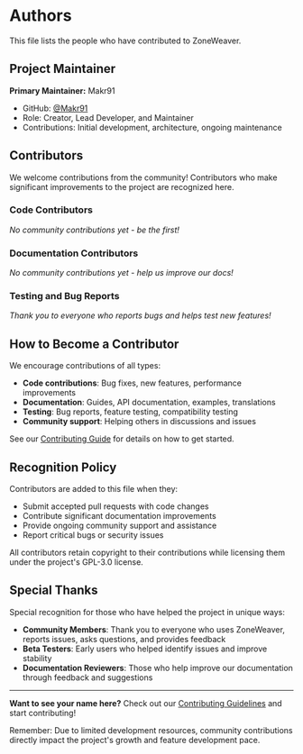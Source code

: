 # Authors

This file lists the people who have contributed to ZoneWeaver.

## Project Maintainer

**Primary Maintainer:** Makr91
- GitHub: [@Makr91](https://github.com/Makr91)
- Role: Creator, Lead Developer, and Maintainer
- Contributions: Initial development, architecture, ongoing maintenance

## Contributors

We welcome contributions from the community! Contributors who make significant improvements to the project are recognized here.

### Code Contributors

*No community contributions yet - be the first!*

### Documentation Contributors

*No community contributions yet - help us improve our docs!*

### Testing and Bug Reports

*Thank you to everyone who reports bugs and helps test new features!*

## How to Become a Contributor

We encourage contributions of all types:

- **Code contributions**: Bug fixes, new features, performance improvements
- **Documentation**: Guides, API documentation, examples, translations  
- **Testing**: Bug reports, feature testing, compatibility testing
- **Community support**: Helping others in discussions and issues

See our [Contributing Guide](CONTRIBUTING.md) for details on how to get started.

## Recognition Policy

Contributors are added to this file when they:

- Submit accepted pull requests with code changes
- Contribute significant documentation improvements  
- Provide ongoing community support and assistance
- Report critical bugs or security issues

All contributors retain copyright to their contributions while licensing them under the project's GPL-3.0 license.

## Special Thanks

Special recognition for those who have helped the project in unique ways:

- **Community Members**: Thank you to everyone who uses ZoneWeaver, reports issues, asks questions, and provides feedback
- **Beta Testers**: Early users who helped identify issues and improve stability
- **Documentation Reviewers**: Those who help improve our documentation through feedback and suggestions

---

**Want to see your name here?** Check out our [Contributing Guidelines](CONTRIBUTING.md) and start contributing!

Remember: Due to limited development resources, community contributions directly impact the project's growth and feature development pace.
